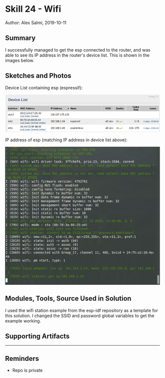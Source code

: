 #  Skill 24 - Wifi

Author: Alex Salmi, 2019-10-11

## Summary
I successfully managed to get the esp connected to the router, and was able to see its IP address in the router's device list. This is shown in the images below.

## Sketches and Photos
Device List containing esp (espressif):

![Device List](images/DeviceList.png)


IP address of esp (matching IP address in device list above):

![IP Address](images/IPNum.png)


## Modules, Tools, Source Used in Solution
I used the wifi station example from the esp-idf repository as a template for this solution. I changed the SSID and password global variables to get the example working.


## Supporting Artifacts


-----

## Reminders
- Repo is private

